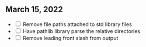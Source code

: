 ## March 15, 2022
<ul>  
<li>
<input type="checkbox"> Remove file paths attached to std library files </input>  
</li>
<li>
<input type="checkbox"> Have pathlib library parse the relative directories </input>  
</li>
<li>
<input type="checkbox"> Remove leading front slash from output </input>  
</li>
</ul>
